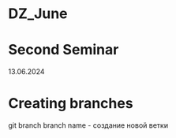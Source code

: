# DZ_June
# Second Seminar
13.06.2024
# Creating branches
git branch branch name - создание новой ветки